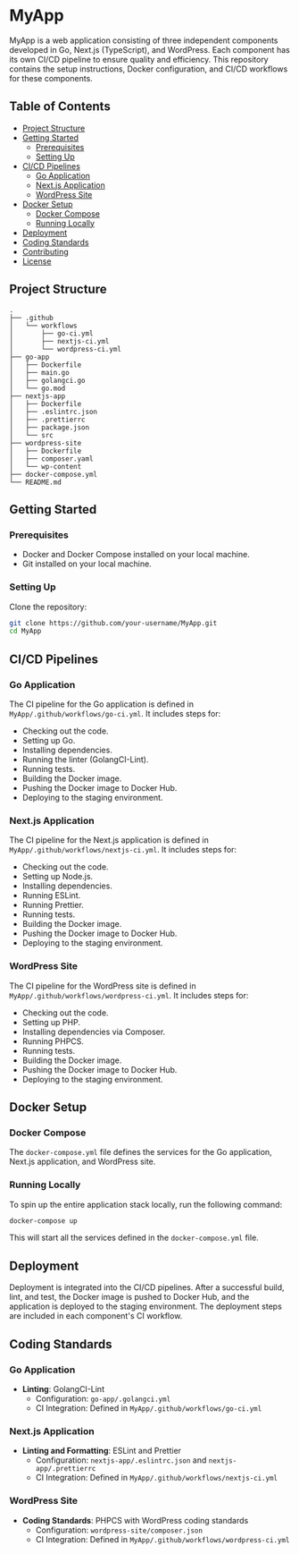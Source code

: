 # MyApp

MyApp is a web application consisting of three independent components developed in Go, Next.js (TypeScript), and WordPress. Each component has its own CI/CD pipeline to ensure quality and efficiency. This repository contains the setup instructions, Docker configuration, and CI/CD workflows for these components.

## Table of Contents

- [Project Structure](#project-structure)
- [Getting Started](#getting-started)
  - [Prerequisites](#prerequisites)
  - [Setting Up](#setting-up)
- [CI/CD Pipelines](#cicd-pipelines)
  - [Go Application](#go-application)
  - [Next.js Application](#nextjs-application)
  - [WordPress Site](#wordpress-site)
- [Docker Setup](#docker-setup)
  - [Docker Compose](#docker-compose)
  - [Running Locally](#running-locally)
- [Deployment](#deployment)
- [Coding Standards](#coding-standards)
- [Contributing](#contributing)
- [License](#license)

## Project Structure

```
.
├── .github
│   └── workflows
│       ├── go-ci.yml
│       ├── nextjs-ci.yml
│       └── wordpress-ci.yml
├── go-app
│   ├── Dockerfile
│   ├── main.go
│   ├── golangci.go
│   └── go.mod
├── nextjs-app
│   ├── Dockerfile
│   ├── .eslintrc.json
│   ├── .prettierrc
│   ├── package.json
│   └── src
├── wordpress-site
│   ├── Dockerfile
│   ├── composer.yaml
│   └── wp-content
├── docker-compose.yml
└── README.md
```

## Getting Started

### Prerequisites

- Docker and Docker Compose installed on your local machine.
- Git installed on your local machine.

### Setting Up

Clone the repository:

```sh
git clone https://github.com/your-username/MyApp.git
cd MyApp
```

## CI/CD Pipelines

### Go Application

The CI pipeline for the Go application is defined in `MyApp/.github/workflows/go-ci.yml`. It includes steps for:

- Checking out the code.
- Setting up Go.
- Installing dependencies.
- Running the linter (GolangCI-Lint).
- Running tests.
- Building the Docker image.
- Pushing the Docker image to Docker Hub.
- Deploying to the staging environment.

### Next.js Application

The CI pipeline for the Next.js application is defined in `MyApp/.github/workflows/nextjs-ci.yml`. It includes steps for:

- Checking out the code.
- Setting up Node.js.
- Installing dependencies.
- Running ESLint.
- Running Prettier.
- Running tests.
- Building the Docker image.
- Pushing the Docker image to Docker Hub.
- Deploying to the staging environment.

### WordPress Site

The CI pipeline for the WordPress site is defined in `MyApp/.github/workflows/wordpress-ci.yml`. It includes steps for:

- Checking out the code.
- Setting up PHP.
- Installing dependencies via Composer.
- Running PHPCS.
- Running tests.
- Building the Docker image.
- Pushing the Docker image to Docker Hub.
- Deploying to the staging environment.

## Docker Setup

### Docker Compose

The `docker-compose.yml` file defines the services for the Go application, Next.js application, and WordPress site.

### Running Locally

To spin up the entire application stack locally, run the following command:

```sh
docker-compose up
```

This will start all the services defined in the `docker-compose.yml` file.

## Deployment

Deployment is integrated into the CI/CD pipelines. After a successful build, lint, and test, the Docker image is pushed to Docker Hub, and the application is deployed to the staging environment. The deployment steps are included in each component's CI workflow.

## Coding Standards

### Go Application

- **Linting**: GolangCI-Lint
  - Configuration: `go-app/.golangci.yml`
  - CI Integration: Defined in `MyApp/.github/workflows/go-ci.yml`

### Next.js Application

- **Linting and Formatting**: ESLint and Prettier
  - Configuration: `nextjs-app/.eslintrc.json` and `nextjs-app/.prettierrc`
  - CI Integration: Defined in `MyApp/.github/workflows/nextjs-ci.yml`

### WordPress Site

- **Coding Standards**: PHPCS with WordPress coding standards
  - Configuration: `wordpress-site/composer.json`
  - CI Integration: Defined in `MyApp/.github/workflows/wordpress-ci.yml`
